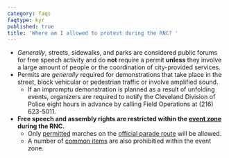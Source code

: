 ```yaml
---
category: faqs
faqtype: kyr
published: true
title: 'Where am I allowed to protest during the RNC? '
---
```

* _Generally_, streets, sidewalks, and parks are considered public forums for free speech activity and do **not** require a permit **unless** they involve a large amount of people or the coordination of city-provided services.
* Permits are _generally_ required for demonstrations that take place in the street, block vehicular or pedestrian traffic or involve amplified sound. 
	* If an impromptu demonstration is planned as a result of unfolding events, organizers are required to notify the Cleveland Division of Police eight hours in advance by calling Field Operations at (216) 623-5011. 
* **Free speech and assembly rights are restricted within the [event zone](https://clecityhall.files.wordpress.com/2016/06/rnc-official-master-map.pdf) during the RNC.**
	* Only [permitted](http://www.city.cleveland.oh.us/node/7932) marches on the [official parade route](https://clecityhall.files.wordpress.com/2016/06/rnc-official-parade-route.pdf) will be allowed.
    * A number of [common items](https://assets.documentcloud.org/documents/2842638/RNC-Official-Event-Zone-Permit-Regulations.pdf) are also prohibitied within the event zone.
